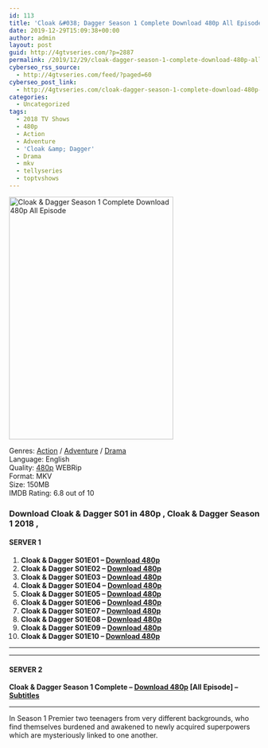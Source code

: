 ```yaml
---
id: 113
title: 'Cloak &#038; Dagger Season 1 Complete Download 480p All Episode'
date: 2019-12-29T15:09:38+00:00
author: admin
layout: post
guid: http://4gtvseries.com/?p=2887
permalink: /2019/12/29/cloak-dagger-season-1-complete-download-480p-all-episode/
cyberseo_rss_source:
  - http://4gtvseries.com/feed/?paged=60
cyberseo_post_link:
  - http://4gtvseries.com/cloak-dagger-season-1-complete-download-480p-all-episode/
categories:
  - Uncategorized
tags:
  - 2018 TV Shows
  - 480p
  - Action
  - Adventure
  - 'Cloak &amp; Dagger'
  - Drama
  - mkv
  - tellyseries
  - toptvshows
---
```

<img loading="lazy" class="aligncenter" src="https://1.bp.blogspot.com/-R8e_nDAEjKg/XgjAnTItEmI/AAAAAAAAAsc/HRUdVDneNccFi5P9LaNaoAeAHguiu_WJgCK4BGAYYCw/s1600/Cloak%2B%2526%2BDagger%2BSeason%2B1.jpg" alt="Cloak & Dagger Season 1 Complete Download 480p All Episode" width="330" height="488" />

Genres: <a href="http://4gtvseries.com/tag/action/" data-wpel-link="internal">Action</a> / <a href="http://4gtvseries.com/tag/adventure/" data-wpel-link="internal">Adventure</a> /&nbsp;<a href="http://4gtvseries.com/tag/drama/" data-wpel-link="internal">Drama</a>  
Language: English  
Quality:&nbsp;<a href="http://4gtvseries.com/tag/480p/" data-wpel-link="internal">480p</a> WEBRip  
Format: MKV  
Size: 150MB  
IMDB Rating: 6.8 out of 10

### **Download Cloak & Dagger S01 in 480p , Cloak & Dagger Season 1 2018 ,&nbsp;**

#### <span><strong>SERVER 1</strong></span>

  1. **Cloak & Dagger S01E01 – <a href="http://slink.dl480p.xyz/B0tROif" data-wpel-link="external" target="_blank" rel="nofollow external noopener noreferrer" class="wpel-icon-left"><i class="wpel-icon fa fa-download" aria-hidden="true"></i>Download 480p</a>**
  2. **Cloak & Dagger S01E02 – <a href="http://slink.dl480p.xyz/sCUbHV" data-wpel-link="external" target="_blank" rel="nofollow external noopener noreferrer" class="wpel-icon-left"><i class="wpel-icon fa fa-download" aria-hidden="true"></i>Download 480p</a>**
  3. **Cloak & Dagger S01E03 – <a href="http://slink.dl480p.xyz/0DXi" data-wpel-link="external" target="_blank" rel="nofollow external noopener noreferrer" class="wpel-icon-left"><i class="wpel-icon fa fa-download" aria-hidden="true"></i>Download 480p</a>**
  4. **Cloak & Dagger S01E04 – <a href="http://slink.dl480p.xyz/Bt26KhtN" data-wpel-link="external" target="_blank" rel="nofollow external noopener noreferrer" class="wpel-icon-left"><i class="wpel-icon fa fa-download" aria-hidden="true"></i>Download 480p</a>**
  5. **Cloak & Dagger S01E05 – <a href="http://slink.dl480p.xyz/9mkm" data-wpel-link="external" target="_blank" rel="nofollow external noopener noreferrer" class="wpel-icon-left"><i class="wpel-icon fa fa-download" aria-hidden="true"></i>Download 480p</a>**
  6. **Cloak & Dagger S01E06 – <a href="http://slink.dl480p.xyz/ynXg" data-wpel-link="external" target="_blank" rel="nofollow external noopener noreferrer" class="wpel-icon-left"><i class="wpel-icon fa fa-download" aria-hidden="true"></i>Download 480p</a>**
  7. **Cloak & Dagger S01E07 – <a href="http://slink.dl480p.xyz/w7xAr8Qs" data-wpel-link="external" target="_blank" rel="nofollow external noopener noreferrer" class="wpel-icon-left"><i class="wpel-icon fa fa-download" aria-hidden="true"></i>Download 480p</a>**
  8. **Cloak & Dagger S01E08 – <a href="http://slink.dl480p.xyz/0BCOK" data-wpel-link="external" target="_blank" rel="nofollow external noopener noreferrer" class="wpel-icon-left"><i class="wpel-icon fa fa-download" aria-hidden="true"></i>Download 480p</a>**
  9. **Cloak & Dagger S01E09 – <a href="http://slink.dl480p.xyz/XhJXd" data-wpel-link="external" target="_blank" rel="nofollow external noopener noreferrer" class="wpel-icon-left"><i class="wpel-icon fa fa-download" aria-hidden="true"></i>Download 480p</a>**
 10. **Cloak & Dagger S01E10 – <a href="http://slink.dl480p.xyz/cT20F" data-wpel-link="external" target="_blank" rel="nofollow external noopener noreferrer" class="wpel-icon-left"><i class="wpel-icon fa fa-download" aria-hidden="true"></i>Download 480p</a>**

* * *

* * *

#### <span><strong>SERVER 2</strong></span>

**Cloak & Dagger Season 1 Complete – <a href="http://dl480p.xyz/3012/" data-wpel-link="external" target="_blank" rel="nofollow external noopener noreferrer" class="wpel-icon-left"><i class="wpel-icon fa fa-download" aria-hidden="true"></i>Download 480p</a> [All Episode] – <a href="https://subscene.com/subtitles/marvels-cloak-and-dagger" data-wpel-link="external" target="_blank" rel="nofollow external noopener noreferrer" class="wpel-icon-left"><i class="wpel-icon fa fa-download" aria-hidden="true"></i>Subtitles</a>**

* * *

In Season 1 Premier two teenagers from very different backgrounds, who find themselves burdened and awakened to newly acquired superpowers which are mysteriously linked to one another.

<div align="center">
</div>